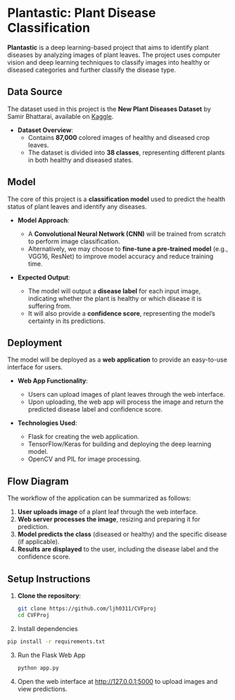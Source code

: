 # Plantastic: Plant Disease Classification

**Plantastic** is a deep learning-based project that aims to identify plant diseases by analyzing images of plant leaves. The project uses computer vision and deep learning techniques to classify images into healthy or diseased categories and further classify the disease type.

## Data Source

The dataset used in this project is the **New Plant Diseases Dataset** by Samir Bhattarai, available on [Kaggle](https://www.kaggle.com/datasets/vipoooool/new-plant-diseases-dataset). 

- **Dataset Overview**:
  - Contains **87,000** colored images of healthy and diseased crop leaves.
  - The dataset is divided into **38 classes**, representing different plants in both healthy and diseased states.
  
## Model

The core of this project is a **classification model** used to predict the health status of plant leaves and identify any diseases. 

- **Model Approach**:
  - A **Convolutional Neural Network (CNN)** will be trained from scratch to perform image classification.
  - Alternatively, we may choose to **fine-tune a pre-trained model** (e.g., VGG16, ResNet) to improve model accuracy and reduce training time.

- **Expected Output**:
  - The model will output a **disease label** for each input image, indicating whether the plant is healthy or which disease it is suffering from.
  - It will also provide a **confidence score**, representing the model’s certainty in its predictions.

## Deployment

The model will be deployed as a **web application** to provide an easy-to-use interface for users. 

- **Web App Functionality**:
  - Users can upload images of plant leaves through the web interface.
  - Upon uploading, the web app will process the image and return the predicted disease label and confidence score.
  
- **Technologies Used**:
  - Flask for creating the web application.
  - TensorFlow/Keras for building and deploying the deep learning model.
  - OpenCV and PIL for image processing.

## Flow Diagram

The workflow of the application can be summarized as follows:

1. **User uploads image** of a plant leaf through the web interface.
2. **Web server processes the image**, resizing and preparing it for prediction.
3. **Model predicts the class** (diseased or healthy) and the specific disease (if applicable).
4. **Results are displayed** to the user, including the disease label and the confidence score.

## Setup Instructions

1. **Clone the repository**:
   ```bash
   git clone https://github.com/ljh0311/CVFproj
   cd CVFProj
   ```
2. Install dependencies
  ``` bash
  pip install -r requirements.txt
  ```
3. Run the Flask Web App
   ``` bash
   python app.py
   ```
4. Open the web interface at http://127.0.0.1:5000 to upload images and view predictions.

